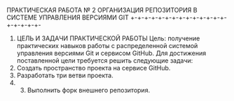 ПРАКТИЧЕСКАЯ РАБОТА № 2
ОРГАНИЗАЦИЯ РЕПОЗИТОРИЯ В СИСТЕМЕ УПРАВЛЕНИЯ ВЕРСИЯМИ GIT
+-+-+-+-+-+-+-+-+-+-+-+-+-+-+-+-+-+-+-
1. ЦЕЛЬ И ЗАДАЧИ ПРАКТИЧЕСКОЙ РАБОТЫ
Цель: получение практических навыков работы с распределенной системой управления версиями Git и сервисом GitHub.
Для достижения поставленной цели требуется решить следующие задачи:
1. Создать пространство проекта на сервисе GitHub.
2. Разработать три ветви проекта.
3. 3. Выполнить форк внешнего репозитория.
